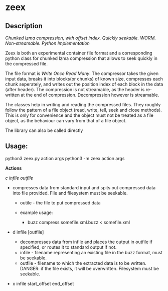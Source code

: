 # zeex

## Description
*Chunked lzma compression, with offset index. Quickly seekable. WORM. Non-streamable. Python Implementation*

Zeex is both an experimental container file format and a corresponding python class for chunked lzma compression that allows to seek quickly in the compressed file.

The file format is *Write Once Read Many*. The compressor takes the given input data, breaks it into blocks(or chunks) of known size, compresses each chunk seperately, and writes out the position index of each block in the data (after header).
The compression is not streamable, as the header is re-written at the end of compression. Decompression however is streamable.

The classes help in writing and reading the compressed files. They roughly follow the pattern of a file object (read, write, tell, seek and close methods). This is only for convenience and the object must not be treated as a file object, as the behaviour can vary from that of a file object. 


The library can also be called directly 

## Usage:
  python3 zeex.py action args
  python3 -m zeex action args
  
**Actions**

 *c infile outfile*
 
- compresses data from standard input and spits out compressed data into file provided. File and filesystem must be seekable.
   * outile - the file to put compressed data
   
   * example usage:
      *  buzz compress somefile.xml.buzz < somefile.xml
  
- d infile [outfile]
    * decompresses data from infile and places the output in outfile if specified, or routes it to standard output if not.
    * infile - filename representing an existing file in the buzz format, must be seekable.
    * outfile - filename to which the extracted data is to be written. DANGER: if the file exists, it will be overwritten. Filesystem must be seekable.

-  x infile start_offset end_offset


